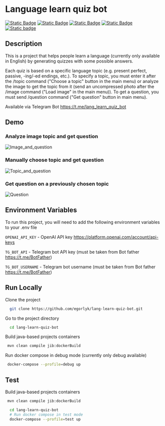 # Language learn quiz bot

[![Static Badge](https://img.shields.io/badge/Java-17-blue.svg)](https://www.oracle.com/java/technologies/javase/jdk17-archive-downloads.html)
[![Static Badge](https://img.shields.io/badge/SpringBoot-3-green.svg)](https://docs.spring.io/spring-boot/docs/3.1.5/reference/html/)
[![Static Badge](https://img.shields.io/badge/Python-3.11-yellow.svg)](https://www.python.org/downloads/release/python-3110/)
[![Static Badge](https://img.shields.io/badge/Flask-3-orange.svg)](https://flask.palletsprojects.com/en/3.0.x/)
[![Static badge](https://img.shields.io/badge/Model-gpt--3.5--turbo-076E67)](https://openai.com/blog/gpt-3-5-turbo-fine-tuning-and-api-updates)


## Description
This is a project that helps people learn a language (currently only available in English) by generating quizzes with some possible answers.

Each quiz is based on a specific language topic (e.g. present perfect, passive, -ing/-ed endings, etc.).
To specify a topic, you must enter it after the /topic command ("Choose a topic" button in the main menu)
or analyze the image to get the topic from it (send an uncompressed photo after the /image command ("Load image" in the main menu)).
To get a question, you must send /question command ("Get question" button in main menu).

Available via Telegram Bot https://t.me/lang_learn_quiz_bot

## Demo

### Analyze image topic and get question

![Image_and_question](https://github.com/egorlyk/lang-learn-quiz-bot/assets/46978921/2c9b1edd-c465-4caa-9c0c-71819e80ec79)


### Manually choose topic and get question

![Topic_and_question](https://github.com/egorlyk/lang-learn-quiz-bot/assets/46978921/a8f896b1-74db-497d-8f03-dd692a964682)


### Get question on a previously chosen topic

![Question](https://github.com/egorlyk/lang-learn-quiz-bot/assets/46978921/d6729cea-047d-48a1-bbe9-b0f699c861b7)


## Environment Variables

To run this project, you will need to add the following environment variables to your .env file

`OPENAI_API_KEY` - OpenAI API key https://platform.openai.com/account/api-keys

`TG_BOT_API` - Telegram bot API key (must be taken from Bot father https://t.me/BotFather)

`TG_BOT_USERNAME` - Telegram bot username (must be taken from Bot father https://t.me/BotFather)

## Run Locally

Clone the project

```bash
  git clone https://github.com/egorlyk/lang-learn-quiz-bot.git
```

Go to the project directory

```bash
  cd lang-learn-quiz-bot
```

Build java-based projects containers
```bash
 mvn clean compile jib:dockerBuild
```

Run docker compose in debug mode (currently only debug available)

```bash
 docker-compose --profile=debug up
```

## Test

Build java-based projects containers
```bash
 mvn clean compile jib:dockerBuild
```

```bash
  cd lang-learn-quiz-bot
  # Run docker compose in test mode
  docker-compose --profile=test up
```